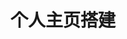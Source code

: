 # 个人主页搭建
<!-- 
[搭建操作记录](https://blog.csdn.net/huangyiming99999/article/details/127388144?spm=1001.2014.3001.5501)

## 一些学习记录
导航栏的图片修改在 ./themes/academic/assets/images/icon.png 路径下，找了半天终于找到了

修改底部“Powered by the Academic theme for Hugo”在路径下./themes/academic/layouts/partials/site_footer.html -->

